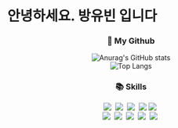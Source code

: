 
<!--
**bangtori/bangtori** is a ✨ _special_ ✨ repository because its `README.md` (this file) appears on your GitHub profile.

Here are some ideas to get you started:

- 🔭 I’m currently working on ...
- 🌱 I’m currently learning ...
- 👯 I’m looking to collaborate on ...
- 🤔 I’m looking for help with ...
- 💬 Ask me about ...
- 📫 How to reach me: ...
- 😄 Pronouns: ...
- ⚡ Fun fact: ...
-->
# 안녕하세요. 방유빈 입니다

<h3 align="center">📍 My Github </h3>
<div align="center">

![Anurag's GitHub stats](https://github-readme-stats.vercel.app/api?username=bangtori&show_icons=true&theme=merko)
<br>
![Top Langs](https://github-readme-stats.vercel.app/api/top-langs/?username=LJH3904&layout=compact&theme=merko)
</div>

<h3 align="center">📚 Skills</h3>
<p align="center">
  <img src="https://img.shields.io/badge/swift-F05138?style=for-the-badge&logo=swift&logoColor=white"></a>&nbsp
  <img src="https://img.shields.io/badge/UIKit-2396F3?style=for-the-badge&logo=UIKit&logoColor=white"></a>&nbsp
  <img src="https://img.shields.io/badge/SwiftUI-0070FD?style=for-the-badge&logo=swift&logoColor=black"></a>&nbsp
  <img src="https://img.shields.io/badge/firebase-FFCA28?style=for-the-badge&logo=firebase&logoColor=white">
    <img src="https://img.shields.io/badge/Python-3766AB?style=for-the-badge&logo=Python&logoColor=white"/></a>&nbsp 
  <br>
  <img src="https://img.shields.io/badge/xcode-147EFB?style=for-the-badge&logo=xcode&logoColor=white"></a>&nbsp
  <img src="https://img.shields.io/badge/VSCode-007ACC?style=for-the-badge&logo=visualstudiocode&logoColor=white"></a>&nbsp
  <img src="https://img.shields.io/badge/git-181717?style=for-the-badge&logo=git&logoColor=white"></a>&nbsp
  <img src="https://img.shields.io/badge/github-181717?style=for-the-badge&logo=github&logoColor=white"></a>&nbsp
  <img src="https://img.shields.io/badge/notion-000000?style=for-the-badge&logo=notion&logoColor=white"></a>&nbsp
</p>
